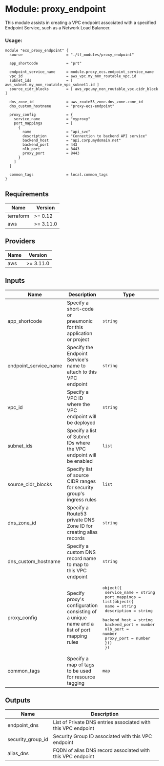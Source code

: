 # Module: proxy\_endpoint

This module assists in creating a VPC endpoint associated with a specified Endpoint Service, such as a Network Load Balancer.

### Usage:

```hcl
module "ecs_proxy_endpoint" {
  source                    = "./tf_modules/proxy_endpoint"

  app_shortcode             = "prt"

  endpoint_service_name     = module.proxy_ecs.endpoint_service_name
  vpc_id                    = aws_vpc.my_non_routable_vpc.id
  subnet_ids                = [ aws_subnet.my_non_routable_vpc_subnet1.id ]
  source_cidr_blocks        = [ aws_vpc.my_non_routable_vpc.cidr_block ]

  dns_zone_id               = aws_route53_zone.dns_zone.zone_id
  dns_custom_hostname       = "proxy-ecs-endpoint"

  proxy_config              = {
    service_name            = "myproxy"
    port_mappings           = [
      {
        name                = "api_svc"
        description         = "Connection to backend API service"
        backend_host        = "api.corp.mydomain.net"
        backend_port        = 443
        nlb_port            = 8443
        proxy_port          = 8443
      }
    ]
  }

  common_tags               = local.common_tags
}
```

## Requirements

| Name | Version |
|------|---------|
| terraform | >= 0.12 |
| aws | >= 3.11.0 |

## Providers

| Name | Version |
|------|---------|
| aws | >= 3.11.0 |

## Inputs

| Name | Description | Type | Default | Required |
|------|-------------|------|---------|:--------:|
| app\_shortcode | Specify a short-code or pneumonic for this application or project | `string` | n/a | yes |
| endpoint\_service\_name | Specify the Endpoint Service's name to attach to this VPC endpoint | `string` | n/a | yes |
| vpc\_id | Specify a VPC ID where the VPC endpoint will be deployed | `string` | n/a | yes |
| subnet\_ids | Specify a list of Subnet IDs where the VPC endpoint will be enabled | `list` | n/a | yes |
| source\_cidr\_blocks | Specify list of source CIDR ranges for security group's ingress rules | `list` | n/a | yes |
| dns\_zone\_id | Specify a Route53 private DNS Zone ID for creating alias records | `string` | n/a | yes |
| dns\_custom\_hostname | Specify a custom DNS record name to map to this VPC endpoint | `string` | n/a | yes |
| proxy\_config | Specify proxy's configuration consisting of a unique name and a list of port mapping rules | <pre>object({<br>    service_name          = string<br>    port_mappings         = list(object({<br>      name                = string<br>      description         = string<br>      backend_host        = string<br>      backend_port        = number<br>      nlb_port            = number<br>      proxy_port          = number<br>    }))<br>  })</pre> | n/a | yes |
| common\_tags | Specify a map of tags to be used for resource tagging | `map` | n/a | yes |

## Outputs

| Name | Description |
|------|-------------|
| endpoint\_dns | List of Private DNS entries associated with this VPC endpoint |
| security\_group\_id | Security Group ID associated with this VPC endpoint |
| alias\_dns | FQDN of alias DNS record associated with this VPC endpoint |

